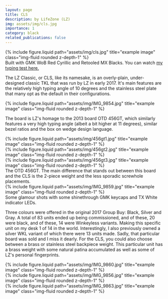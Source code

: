 ```yaml
---
layout: page
title: CLS
description: by LifeZone (LZ)
img: assets/img/cls.jpg
importance: 1
category: black
related_publications: false
---
```


<div class="row">
    <div class="col-sm mt-3 mt-md-0">
        {% include figure.liquid path="assets/img/cls.jpg" title="example image" class="img-fluid rounded z-depth-1" %}
    </div>
</div>
<div class="caption">
    Built with GMK WoB Red Cyrillic and Retooled MX Blacks. You can watch <a href="https://www.youtube.com/watch?v=Dyw4PPH0gCI&t=7s&ab_channel=jams">my typing test here.</a>
</div>

The LZ Classic, or CLS, like its namesake, is an overly-plain, under-designed classic TKL that was run by LZ in early 2017.
It's main features are the relatively high typing angle of 10 degrees and the stainless steel plate that many opt as the default in their configurations.

<div class="row">
    <div class="col-sm mt-3 mt-md-0">
        {% include figure.liquid path="assets/img/IMG_9854.jpg" title="example image" class="img-fluid rounded z-depth-1" %}
    </div>
</div>
<div class="caption">
</div>

The board is LZ's homage to the 2013 board OTD 456GT, which similarly features a very high typing angle (albeit a bit higher at 11 degrees), similar bezel ratios and the box on wedge design language.


<div class="row">
    <div class="col-sm mt-3 mt-md-0">
        {% include figure.liquid path="assets/img/456gt1.jpg" title="example image" class="img-fluid rounded z-depth-1" %}
    </div>
    <div class="col-sm mt-3 mt-md-0">
        {% include figure.liquid path="assets/img/456gt2.jpg" title="example image" class="img-fluid rounded z-depth-1" %}
    </div>
    <div class="col-sm mt-3 mt-md-0">
        {% include figure.liquid path="assets/img/456gt3.jpg" title="example image" class="img-fluid rounded z-depth-1" %}
    </div>
</div>
<div class="caption">
    The OTD 456GT. The main difference that stands out between this board and the CLS is the 2-piece weight and the less sporadic screwhole placements.
</div>

<div class="row">
    <div class="col-sm mt-3 mt-md-0">
        {% include figure.liquid path="assets/img/IMG_9859.jpg" title="example image" class="img-fluid rounded z-depth-1" %}
    </div>
</div>
<div class="caption">
    Some glamour shots with some shinethrough GMK keycaps and TX White indicator LEDs.
</div>

Three colours were offered in the original 2017 Group Buy: Black, Silver and Gray. A total of 83 units ended up being commissioned, and of these, 20 were black, and of these, 14 were Winkeyless variants. Making this specific unit on my desk 1 of 14 in the world. Interestingly, I also previously owned a silver WKL variant of which there were 13 units made. Sadly, that particular board was sold and I miss it dearly. For the CLS, you could also choose between a brass or stainless steel backpiece weight. This particular unit has a brass weight with some natural patina accumulated as well as some of LZ's personal fingerprints.


<div class="row justify-content-sm-center">
    <div class="col-sm-8 mt-3 mt-md-0">
        {% include figure.liquid path="assets/img/IMG_9860.jpg" title="example image" class="img-fluid rounded z-depth-1" %}
    </div>
    <div class="col-sm-4 mt-3 mt-md-0">
        {% include figure.liquid path="assets/img/IMG_9856.jpg" title="example image" class="img-fluid rounded z-depth-1" %}
    </div>
</div>
<div class="caption">
</div>

<div class="row">
    <div class="col-sm mt-3 mt-md-0">
        {% include figure.liquid path="assets/img/IMG_9863.jpg" title="example image" class="img-fluid rounded z-depth-1" %}
    </div>
</div>
<div class="caption">
</div>